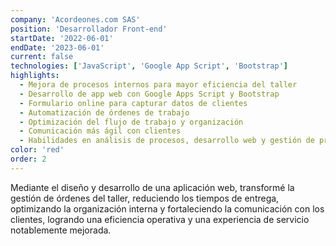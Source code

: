 ```yaml
---
company: 'Acordeones.com SAS'
position: 'Desarrollador Front-end'
startDate: '2022-06-01'
endDate: '2023-06-01'
current: false
technologies: ['JavaScript', 'Google App Script', 'Bootstrap']
highlights:
  - Mejora de procesos internos para mayor eficiencia del taller
  - Desarrollo de app web con Google Apps Script y Bootstrap
  - Formulario online para capturar datos de clientes
  - Automatización de órdenes de trabajo
  - Optimización del flujo de trabajo y organización
  - Comunicación más ágil con clientes
  - Habilidades en análisis de procesos, desarrollo web y gestión de proyectos
color: 'red'
order: 2
---
```


Mediante el diseño y desarrollo de una aplicación web, transformé la gestión de órdenes del taller, reduciendo los tiempos de entrega, optimizando la organización interna y fortaleciendo la comunicación con los clientes, logrando una eficiencia operativa y una experiencia de servicio notablemente mejorada.
